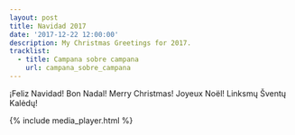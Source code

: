 ```yaml
---
layout: post
title: Navidad 2017
date: '2017-12-22 12:00:00'
description: My Christmas Greetings for 2017.
tracklist:
  - title: Campana sobre campana
    url: campana_sobre_campana
---
```


¡Feliz Navidad! Bon Nadal! Merry Christmas! Joyeux Noël! Linksmų Šventų Kalėdų!

{% include media_player.html %}

